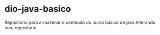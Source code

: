 # dio-java-basico
Repositorio para armazenar o conteudo do curso basico de java
Alterando meu repositorio.
